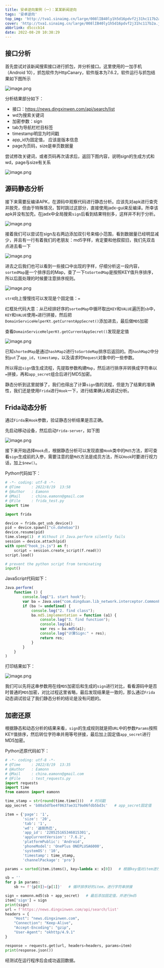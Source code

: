 ```yaml
---
title: 安卓逆向案例（一）：某某新闻逆向
tags: '安卓逆向'
top_img: 'http://tva1.sinaimg.cn/large/008lIB40ly1h5d16pdvf2j31hc117b2a.jpg'
cover: 'http://tva1.sinaimg.cn/large/008lIB40ly1h5d16pdvf2j31hc117b2a.jpg'
abbrlink: d5cccb14
date: 2022-08-20 10:38:29
---
```


## 接口分析

首先尝试对该新闻搜索接口进行抓包，并分析接口。这里使用的一加手机（Android 10），抓包软件为HttpCanary，软件版本为7.6.2，软件运行与抓包结果如下图所示

![image.png](http://tva1.sinaimg.cn/mw690/008lIB40ly1h5d1olx9cyj31kw17qtsx.jpg)

分析结果部分如下：

- 接口：https://news.dingxinwen.com/api/search/list
- wd为搜索关键词
- 加密参数：sign
- tab为导航栏栏目标签
- timestamp明显为时间戳
- app_id为固定值， 应该是版本信息
- page为页码，size是单页数据量

尝试修改关键词，或者页码再次请求后，返回下图内容，说明sign的生成方式和wd，page与size有关系

![image.png](http://tva1.sinaimg.cn/mw690/008lIB40ly1h5d1wodl1kj30w201g3yu.jpg)

## 源码静态分析

接下来需要反编译APK，在源码中观察代码进行静态分析。应该先对apk进行查壳并脱壳，但由于特殊情况，暂时跳过这部分，直接使用jadx-gui来反编译。所幸该apk并没有加壳。在jadx中全局搜索`sign`后看到结果特别多，这样并不利于分析。

![image.png](http://tva1.sinaimg.cn/mw690/008lIB40ly1h5d2x3eh7vj318g0rs7js.jpg)

接着我们可以尝试在sign左右两边添加双引号来缩小范围，看到数据量已经明显减少，并且有一行有着我们的老朋友：md5字样，肯定要和他叙叙旧，我们先双击点进去看一下

![image.png](http://tva1.sinaimg.cn/mw690/008lIB40ly1h5d3i7w04yj318g0rsh0e.jpg)

进去之后我们也可以看到一些接口中出现的字样，仔细分析这一段内容，`sortedMap`是一个排序后的Map，查了一下`toSortedMap`是按照KEY值升序排序，所以后面处理的时候要注意排序规则。

![image.png](http://tva1.sinaimg.cn/mw690/008lIB40ly1h5d3bvd2ejj315c0x8ha5.jpg)

`str4`向上慢慢找可以发现是个固定值：`=`

红框处代码大意：从已经排好序的`sortedMap`中循环取出`KEY`和`VALUE`遍历到`sb`中，`KEY`和`VALUE`使用`=`进行拼接，然后把`DomainServiceHelperKt.getCurrentAppSecret()`添加进去，最后做`MD5`加密

查看`DomainServiceHelperKt.getCurrentAppSecret()`发现是定值

![image.png](http://tva1.sinaimg.cn/mw690/008lIB40ly1h5d5ltzag7j30to00yjso.jpg)

已知`shortedMap`是通过`hashMap2`进行`toSortdeMap`排序后返回的。而`hashMap2`中分别`put`了`app_id`，`timestamp`，以及请求时`Request`对象中的一些参数。

所以得出`sign`值生成流程，先提取参数构建`Map`，然后进行排序并转换成字符串以`=`拼接，再和`app_secret`组合后进行MD5加密。

静态分析到这里就够了，我们也得出了计算`sign`值的流程，但是为了结果的准确性，我们还是使用`Frida`进行`Hook`一下，进行结果确认和调试分析。

## Frida动态分析

通过`Firda`来`Hook`参数，验证静态分析结果是否正确。

先启动移动设备，然后启动`Frida-server`，如下图

![image.png](http://tva1.sinaimg.cn/mw690/008lIB40ly1h5dcjtf7rrj30hg04k750.jpg)

接下来开始选择`Hook`点，根据静态分析可以发现直接`Hook`类中的`Md5`方法，即可查看`sign`生成前的入参，需要注意的是`Md5`方法是成员方法，所以`Hook`时要进行视力话，加上`$new()`。

Python代码如下：

```python
# -*- coding: utf-8 -*-
# @Time     : 2022/8/19  13:58
# @Author   : Eamonn
# @Mail     : china.eamonn@gmail.com
# @File     : frida_test.py
import time

import frida

device = frida.get_usb_device()
pid = device.spawn(["cn.dahebao"])
device.resume(pid)
time.sleep(1)  # Without it Java.perform silently fails
session = device.attach(pid)
with open("hook_js.js") as f:
    script = session.create_script(f.read())
script.load()

# prevent the python script from terminating
input()

```

JavaScript代码如下：

```javascript
Java.perform(
    function () {
        console.log("1. start hook");
        var ba = Java.use("com.dingduan.lib_network.interceptor.CommonParamInterceptor").$new();
        if (ba != undefined) {
            console.log("2. find class");
            ba.md5.implementation = function (a1) {
                console.log("3. find function");
                console.log(a1);
                var res = ba.md5(a1);
                console.log("计算Sign:" + res);
                return res;
            }
        }
    }
)
```

打印结果如下：

![image.png](http://tva1.sinaimg.cn/large/008lIB40ly1h5dd108t4rj322i06ktav.jpg)

我们可以先将这串参数用在线`MD5`加密后和生成的`sign`进行对比，看看源码中是否时普通的`MD5`加密，对比过程这里省略，最后发现结果是一致的，那么通过`Frida`动态调试验证了我们静态分析的结论是没有问题的。

## 加密还原

根据静态和动态分析的结果来看，`sign`的生成规则就是把`URL`中的参数`Params`按照KEY值排序，然后转位字符串并用等号拼接，最后加上固定值`app_secret`进行MD5加密。

Python还原代码如下：

```python
# -*- coding: utf-8 -*-
# @Time     : 2022/8/19  13:35
# @Author   : Eamonn
# @Mail     : china.eamonn@gmail.com
# @File     : test_requests.py
import requests
import time
from eamonn import eamonn

time_stamp = str(round(time.time()))   # 时间戳
app_secret = 'b80a5dfbe4f0637ae3179a06fdb5bd3c'   # app_secret固定值

item = {'page': '1',
        'size': '20',
        'tab': '1',
        'wd': '迪丽热巴',
        'app_id': '220525165346815301',
        'appCurrentVersion': '7.6.2',
        'platformPublic': 'Android',
        'phoneModel': 'OnePlus ONEPLUSA6000',
        'systemOS': '10',
        'timestamp': time_stamp,
        'channelPackage': 'pro'}

params = sorted(item.items(), key=lambda x: x[0])   # 根据key值对item进行排序

sb = ''
for p in params:
    sb += f'{p[0]}={p[1]}'   # 循环排序好的item，进行字符串拼接 

sign = eamonn.md5(sb + app_secret)   # 最后添加固定值，并进行md5
item['sign'] = sign
print(sign)
url = f'https://news.dingxinwen.com/api/search/list'
headers = {
    "Host": "news.dingxinwen.com",
    "Connection": "Keep-Alive",
    "Accept-Encoding": "gzip",
    "User-Agent": "okhttp/4.9.1"
}

response = requests.get(url, headers=headers, params=item)
print(response.json())

```

经测试在运行程序后会成功返回数据。
